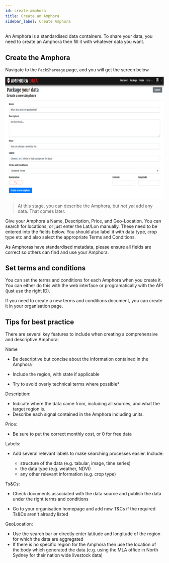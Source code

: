 ```yaml
---
id: create-amphora
title: Create an Amphora
sidebar_label: Create Amphora
---
```

An Amphora is a standardised data containers. To share your data, you need to create an Amphora then fill it with whatever data you want.

## Create the Amphora

Navigate to the `PackShareage` page, and you will get the screen below

<kbd>
<img src="/docs/assets/screenshots/nav_create_amphora.png">
</kbd>

> At this stage, you can describe the Amphora, but *not yet* add any data. That comes later.

Give your Amphora a Name, Description, Price, and Geo-Location. You can search for locations, or just enter the Lat/Lon manually. These need to be entered into the fields below. You should also label it with data type, crop type etc and also select the appropriate Terms and Conditions.

As Amphoras have standardised metadata, please ensure all fields are correct so others can find and use your Amphora.

## Set terms and conditions

You can set the terms and conditions for each Amphora when you create it. You can either do this with the web interface or programatically with the API (just use the right ID).

If you need to create a new terms and conditions document, you can create it in your organisation page.

## Tips for best practice

There are several key features to include when creating a comprehensive and descriptive Amphora:

Name

* Be descriptive but concise about the information contained in the Amphora

* Include the region, with state if applicable

* Try to avoid overly technical terms where possible*


Description:

* Indicate where the data came from, including all sources, and what the target region is.
* Describe each signal contained in the Amphora including units.

Price:
* Be sure to put the correct monthly cost, or 0 for free data

Labels:
* Add several relevant labels to make searching processes easier. Include:

    * structure of the data (e.g. tabular, image, time series)
    * the data type (e.g. weather, NDVI)
    *  any other relevant information (e.g. crop type)

Ts&Cs:

* Check documents associated with the data source and publish the data under the right terms and conditions

* Go to your organisation homepage and add new T&Cs if the required Ts&Cs aren't already listed

GeoLocation:

* Use the search bar or directly enter latitude and longitude of the region for which the data are aggregated
*  If there is no specific region for the Amphora then use the location of the body which generated the data (e.g. using the MLA office in North Sydney for their nation wide livestock data)

